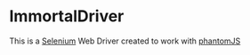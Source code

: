 # ImmortalDriver
This is a [Selenium](seleniumhq.org) Web Driver created to work with [phantomJS](phantomjs.org)